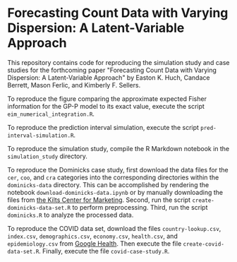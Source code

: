 # Forecasting Count Data with Varying Dispersion: A Latent-Variable Approach

This repository contains code for reproducing the simulation study and case studies for the forthcoming paper "Forecasting Count Data with Varying Dispersion: A Latent-Variable Approach" by Easton K. Huch, Candace Berrett, Mason Ferlic, and Kimberly F. Sellers.

To reproduce the figure comparing the approximate expected Fisher information for the GP-P model to its exact value, execute the script `eim_numerical_integration.R`.

To reproduce the prediction interval simulation, execute the script `pred-interval-simulation.R`.

To reproduce the simulation study, compile the R Markdown notebook in the `simulation_study` directory.

To reproduce the Dominicks case study, first download the data files for the `cer`, `coo`, and `cra` categories into the corresponding directories within the `dominicks-data` directory.
This can be accomplished by rendering the notebook `download-dominicks-data.ipynb` or by manually downloading the files from [the Kilts Center for Marketing](https://www.chicagobooth.edu/research/kilts/research-data/dominicks).
Second, run the script `create-dominicks-data-set.R` to perform preprocessing.
Third, run the script `dominicks.R` to analyze the processed data.

To reproduce the COVID data set, download the files `country-lookup.csv`, `index.csv`, `demographics.csv`, `economy.csv`, `health.csv`, and `epidemiology.csv` from [Google Health](https://health.google.com/covid-19/open-data/raw-data).
Then execute the file `create-covid-data-set.R`.
Finally, execute the file `covid-case-study.R`.

